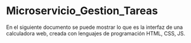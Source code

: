 # Microservicio_Gestion_Tareas
En el siguiente documento se puede mostrar lo que es la interfaz de una calculadora web, creada con lenguajes de programación HTML, CSS, JS.
